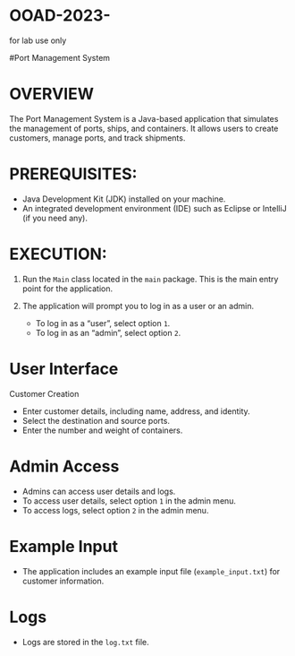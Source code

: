# OOAD-2023-
for lab use only

#Port Management System

# OVERVIEW
The Port Management System is a Java-based application that simulates the management of ports, ships, and containers. It allows users to create customers, manage ports, and track shipments.

 # PREREQUISITES:
- Java Development Kit (JDK) installed on your machine.
- An integrated development environment (IDE) such as Eclipse or IntelliJ (if you need any).

# EXECUTION:

1. Run the `Main` class located in the `main` package. This is the main entry point for the application.
2. The application will prompt you to log in as a user or an admin.

   - To log in as a “user”, select option `1`.
   - To log in as an “admin”, select option `2`.

# User Interface
 Customer Creation
- Enter customer details, including name, address, and identity.
- Select the destination and source ports.
- Enter the number and weight of containers.

 # Admin Access
- Admins can access user details and logs.
- To access user details, select option `1` in the admin menu.
- To access logs, select option `2` in the admin menu.


# Example Input
- The application includes an example input file (`example_input.txt`) for customer information.

# Logs
- Logs are stored in the `log.txt` file.




